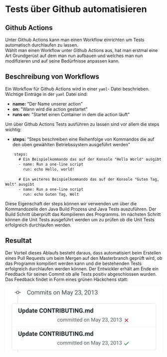 # Tests über Github automatisieren

## Github Actions
Unter Github Actions kann man einen Workflow einrichten um Tests automatisch durchlaufen zu lassen.  
Wählt man einen Workflow unter Github Actions aus, hat man erstmal eine Art Grundgerüst auf dem man nun aufbauen und welches man nun modifizieren und auf seine Bedürfnisse anpassen kann.

## Beschreibung von Workflows
Ein Workflow für Github Actions wird in einer `yaml`- Datei beschrieben. Wichtige Einträge in der `yaml` Datei sind:
 - **name:** "Der Name unserer action"
 - **on:** "Wann wird die action gestartet"
 - **runs on:** "Startet einen Container in dem die action läuft"

Um über Github Actions Tests ausführen zu lassen sind vor allem die steps wichtig:
 - **steps:** "Steps beschreiben eine Reihenfolge von Kommandos die auf den oben gewählten Betriebssystem ausgeführt werden"
```
    steps:
      # Ein Beispielkommando das auf der Konsole "Hello World" ausgibt
      - name: Run a one-line script
        run: echo Hello, world!

      # Ein weiteres Beispielkommando das auf der Konsole "Guten Tag, Welt" ausgibt
      - name: Run a one-line script
        run: echo Guten Tag, Welt
```
Diese Eigenschaft der steps können wir verwenden um über die Kommandozeile den Java Build Prozess und Java Tests auszuführen.
Der Build Schritt überprüft das Kompilieren des Programms. Im nächsten Schritt können die Unit Tests ausgeführt werden um zu prüfen ob die Unit Tests erfolgreich durchlaufen werden. 

## Resultat
Der Vorteil dieses Ablaufs besteht daraus, dass automatisiert beim Erstellen eines Pull Requests um beim Mergen auf den Masterbranch geprüft wird, ob das Programm kompiliert werden kann und die bestehenden Tests erfolgreich durchlaufen werden können. Der Entwickler erhält am Ende ein Feedback für seinen Commit ob alle Tests positiv abgeschlossen wurden. Das Feedback findet in Form eines grünen Häckchens statt:

![CI-Feedback](assets/ci_feedback.png)
